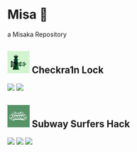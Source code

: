 # Misa 🥣
a Misaka Repository


## <img src="https://github.com/HackZy01/misio/blob/main/assets/com.hackzy.checklock/icon.png" height="50"> Checkra1n Lock
<img src="https://github.com/HackZy01/misio/blob/main/assets/com.hackzy.checklock/Screenshot1.png" height="500"> <img src="https://github.com/HackZy01/misio/blob/main/assets/com.hackzy.checklock/Screenshot2.png" height="500">

## <img src="https://github.com/HackZy01/misio/blob/main/assets/com.hackzy.subhack/icon.png" height="50"> Subway Surfers Hack
<img src="https://github.com/HackZy01/misio/blob/main/assets/com.hackzy.subhack/Screenshot2.png" height="500"> <img src="https://github.com/HackZy01/misio/blob/main/assets/com.hackzy.subhack/Screenshot3.png" height="500"> <img src="https://github.com/HackZy01/misio/blob/main/assets/com.hackzy.subhack/Screenshot1.png" height="500"> 
